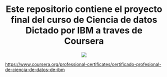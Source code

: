 <div align="center">
  <h1>Este repositorio contiene el proyecto final del curso de Ciencia de datos Dictado por IBM a traves de Coursera</h1>
</div>

<div align="center"> 
  <img src="https://www.ibm.com/brand/experience-guides/developer/b1db1ae501d522a1a4b49613fe07c9f1/01_8-bar-positive.svg" width="">
</div>



https://www.coursera.org/professional-certificates/certificado-profesional-de-ciencia-de-datos-de-ibm
